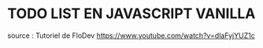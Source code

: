 # TODO LIST EN JAVASCRIPT VANILLA

source :
Tutoriel de FloDev
https://www.youtube.com/watch?v=dlaFyjYUZ1c
